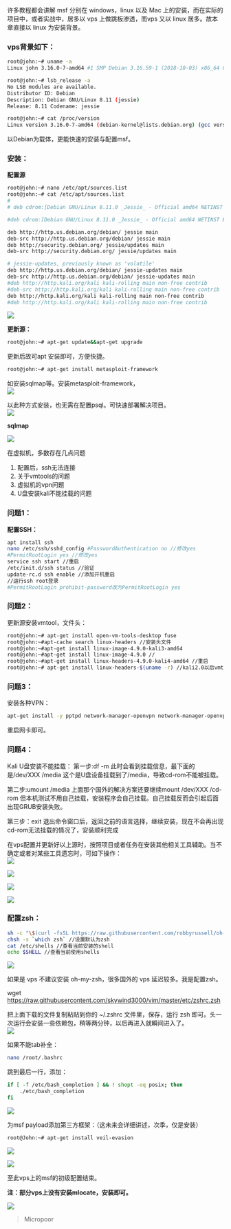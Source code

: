 许多教程都会讲解 msf 分别在 windows，linux 以及 Mac 上的安装，而在实际的项目中，或者实战中，居多以 vps 上做跳板渗透，而vps 又以 linux 居多。故本章直接以 linux 为安装背景。

### vps背景如下：
```bash
root@john:~# uname -a
Linux john 3.16.0-7-amd64 #1 SMP Debian 3.16.59-1 (2018-10-03) x86_64 GNU/Linux

root@john:~# lsb_release -a 
No LSB modules are available. 
Distributor ID: Debian
Description: Debian GNU/Linux 8.11 (jessie)
Release: 8.11 Codename: jessie

root@john:~# cat /proc/version
Linux version 3.16.0-7-amd64 (debian-kernel@lists.debian.org) (gcc version 4.9.2 (Debian 4.9.2-10+deb8u1) ) #1 SMP Debian 3.16.59-1 (2018-10-03)
```
以Debian为载体，更能快速的安装与配置msf。

### 安装：

**配置源**
```bash
root@john:~# nano /etc/apt/sources.list
root@john:~# cat /etc/apt/sources.list 
#
# deb cdrom:[Debian GNU/Linux 8.11.0 _Jessie_ - Official amd64 NETINST Binary-1 20180623-13:06]/ jessie main

#deb cdrom:[Debian GNU/Linux 8.11.0 _Jessie_ - Official amd64 NETINST Binary-1 20180623-13:06]/ jessie main

deb http://http.us.debian.org/debian/ jessie main 
deb-src http://http.us.debian.org/debian/ jessie main
deb http://security.debian.org/ jessie/updates main 
deb-src http://security.debian.org/ jessie/updates main

# jessie-updates, previously known as 'volatile'
deb http://http.us.debian.org/debian/ jessie-updates main 
deb-src http://http.us.debian.org/debian/ jessie-updates main 
#deb http://http.kali.org/kali kali-rolling main non-free contrib
#deb-src http://http.kali.org/kali kali-rolling main non-free contrib 
deb http://http.kali.org/kali kali-rolling main non-free contrib
#deb http://http.kali.org/kali kali-rolling main non-free contrib
```
![](media/e9b744f10cb5b2f1839df14aa5a0effd.jpg)

**更新源：**
```bash
root@john:~# apt-get update&&apt-get upgrade
```

更新后故可apt 安装即可，方便快捷。  
```bash
root@john:~# apt-get install metasploit-framework
```  
如安装sqlmap等。安装metasploit-framework，  
![](media/79cd811fb5297e51cea4b67c8610ed81.jpg)

以此种方式安装，也无需在配置psql。可快速部署解决项目。  
![](media/bf8614f720c322b130eb82cb9b908bd0.jpg)

**sqlmap**  
 
![](media/cf91eb7b6ef1e0bb9bfd5415351c8b05.jpg)

在虚拟机，多数存在几点问题  
1. 配置后，ssh无法连接  
2. 关于vmtools的问题  
3. 虚拟机的vpn问题  
4. U盘安装kali不能挂载的问题

### 问题1：
**配置SSH：**
```bash
apt install ssh
nano /etc/ssh/sshd_config #PasswordAuthentication no //修改yes
#PermitRootLogin yes //修改yes
service ssh start //重启
/etc/init.d/ssh status //验证
update-rc.d ssh enable //添加开机重启
//运行ssh root登录
#PermitRootLogin prohibit-password改为PermitRootLogin yes
```

### 问题2：
更新源安装vmtool，文件头：
```bash
root@john:~# apt-get install open-vm-tools-desktop fuse
root@john:~#apt-cache search linux-headers //安装头文件
root@john:~#apt-get install linux-image-4.9.0-kali3-amd64
root@john:~#apt-get install linux-image-4.9.0 // 
root@john:~#apt-get install linux-headers-4.9.0-kali4-amd64 //重启
root@john:~# apt-get install linux-headers-$(uname -r) //kali2.0以后vmtools不需要安装
```

### 问题3：
安装各种VPN：
```bash
apt-get install -y pptpd network-manager-openvpn network-manager-openvpn-gnome network-manager-pptp network-manager-pptp-gnome network-manager-strongswan network-manager-vpnc network-manager-vpnc-gnome
```
重启网卡即可。

### 问题4：
Kali U盘安装不能挂载：
第一步:df -m
此时会看到挂载信息，最下面的是/dev/XXX /media
这个是U盘设备挂载到了/media，导致cd-rom不能被挂载。

第二步:umount /media
上面那个国外的解决方案还要继续mount /dev/XXX /cd-rom
但本机测试不用自己挂载，安装程序会自己挂载。自己挂载反而会引起后面出现GRUB安装失败。

第三步：exit
退出命令窗口后，返回之前的语言选择，继续安装，现在不会再出现cd-rom无法挂载的情况了，安装顺利完成

在vps配置并更新好以上源时，按照项目或者任务在安装其他相关工具辅助。当不确定或者对某些工具遗忘时，可如下操作：  
![](media/ae8ca52f637b5dbcbe46ee645ece188b.jpg)

![](media/6d12108af235a6bbe14219853368e6e2.jpg)

![](media/0d2695ee11149564874c293e95694a32.jpg)

![](media/2d20e16955814a3e80d207b82dbe4efd.jpg)

### 配置zsh：
```bash
sh -c "\$(curl -fsSL https://raw.githubusercontent.com/robbyrussell/oh-my-zsh/master/tools/install.sh)"
chsh -s `which zsh` //设置默认为zsh
cat /etc/shells //查看当前安装的shell
echo $SHELL //查看当前使用shells
```  
![](media/f40749ab07eff2a46329a15cd336adde.jpg)

如果是 vps 不建议安装 oh-my-zsh，很多国外的 vps 延迟较多。我是配置zsh。

wget https://raw.githubusercontent.com/skywind3000/vim/master/etc/zshrc.zsh

把上面下载的文件复制粘贴到你的 ~/.zshrc 文件里，保存，运行 zsh 即可。头一次运行会安装一些依赖包，稍等两分钟，以后再进入就瞬间进入了。  
![](media/8948c3d06c5fdc00b21d09ce7bb5a682.jpg)

如果不能tab补全：
```bash
nano /root/.bashrc
```

跳到最后一行，添加：
```bash
if [ -f /etc/bash_completion ] && ! shopt -oq posix; then 
    ./etc/bash_completion
fi
```  
![](media/1322a5fa5fcd3c122d4d01ea4709b12a.jpg)

为msf payload添加第三方框架：（这未来会详细讲述，次季，仅是安装）
```bash
root@John:~# apt-get install veil-evasion
```
![](media/131cc238261aa2659355136046aa75cc.jpg)  

![](media/6efdf3faa9859c2574261d63154b9ddc.jpg)  

至此vps上的msf的初级配置结束。

**注：部分vps上没有安装mlocate，安装即可。**

![](media/be7a5c1840e1559b7df5a235f3b6f747.jpg)

>   Micropoor
